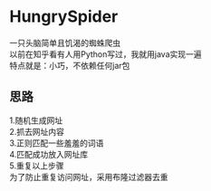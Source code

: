 # HungrySpider
一只头脑简单且饥渴的蜘蛛爬虫  
以前在知乎看有人用Python写过，我就用java实现一遍  
特点就是：小巧，不依赖任何jar包
## 思路
1.随机生成网址  
2.抓去网址内容  
3.正则匹配一些羞羞的词语  
4.匹配成功放入网址库  
5.重复以上步骤  
为了防止重复访问网址，采用布隆过滤器去重
